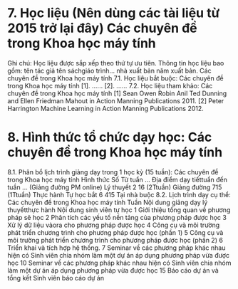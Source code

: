 # 7. Học liệu (Nên dùng các tài liệu từ 2015 trở lại đây) Các chuyên đề trong Khoa học máy tính
Ghi chú: Học liệu được sắp xếp theo thứ tự ưu tiên. Thông tin học liệu bao gồm: tên tác giả tên sáchgiáo trình... nhà xuất bản năm xuất bản. Các chuyên đề trong Khoa học máy tính
7.1. Học liệu bắt buộc: Các chuyên đề trong Khoa học máy tính \[1\]. ...\...
\[2\]. ...\...
7.2. Học liệu tham khảo: Các chuyên đề trong Khoa học máy tính \[1\] Sean Owen Robin Anil Ted Dunning and Ellen Friedman Mahout in
Action Manning Publications 2011.
\[2\] Peter Harrington Machine Learning in Action Manning
Publications 2012.
# 8. Hình thức tổ chức dạy học: Các chuyên đề trong Khoa học máy tính
8.1. Phân bổ lịch trình giảng dạy trong 1 học kỳ (15 tuần): Các chuyên đề trong Khoa học máy tính Hình thức Số Từ tuần ... Địa điểm dạy tiếttuần đến tuần ... (Giảng đường PM online) Lý thuyết 2 16 (2Ttuần) Giảng đường 715 (1Ttuần) Thực hành Tự học bắt 6 415 Tại nhà buộc 8.2. Lịch trình dạy cụ thể: Các chuyên đề trong Khoa học máy tính Tuần Nội dung giảng dạy lý thuyếtthực hành Nội dung sinh viên tự học 1 Giới thiệu tổng quan về phương pháp sẽ học
2 Phân tích các yếu tố nền tảng của phương pháp được học
3 Xử lý dữ liệu vàora cho phương pháp được học
4 Công cụ và môi trường phát triển chương trình cho phương pháp được học (phần 1)
5 Công cụ và môi trường phát triển chương trình cho phương pháp được học (phần 2)
6 Triển khai và tích hợp hệ thống.
7 Seminar về các phương pháp khác nhau hiện có Sinh viên chia nhóm làm một dự án áp dụng phương pháp vừa được học
10 Seminar về các phương pháp khác nhau hiện có Sinh viên chia nhóm làm một dự án áp dụng phương pháp vừa được học
15 Báo cáo dự án và tổng kết Sinh viên báo cáo dự án
